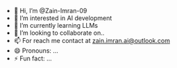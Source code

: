 - 👋 Hi, I’m @Zain-Imran-09
- 👀 I’m interested in AI development
- 🌱 I’m currently learning LLMs
- 💞️ I’m looking to collaborate on..
- 📫 For reach me contact at zain.imran.ai@outlook.com
- 😄 Pronouns: ...
- ⚡ Fun fact: ...

<!---
Zain-Imran-09/Zain-Imran-09 is a ✨ special ✨ repository because its `README.md` (this file) appears on your GitHub profile.
You can click the Preview link to take a look at your changes.
--->
